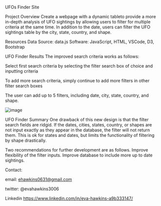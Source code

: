 UFOs Finder Site

Project Overview
Create a webpage with a dynamic tableto provide a more in-depth analysis of UFO sightings by allowing users to filter for multiple criteria at the same time. In addition to the date, users can filter the UFO sightings table by the city, state, country, and shape.

Resources
Data Source: data.js
Software: JavaScript, HTML, VSCode, D3, Bootstrap


UFO Finder Results
The improved search criteria works as follows:

Select first search criteria by selecting the filter search box of choice and inputting criteria

To add more search criteria, simply continue to add more filters in other filter search boxes

The user can add up to 5 filters, including date, city, state, country, and shape.

![image](https://user-images.githubusercontent.com/101227930/182079026-8ebf3598-6b46-4204-93d6-46c9237ed160.png)


UFO Finder Summary
One drawback of this new design is that the filter search fields are ridgid. If the dates, cities, states, country, or shapes are not input exactly as they appear in the database, the filter will not return them. This is ok for states and dates, but limits the functionality of filtering by shape drastically.


Two recommendations for further development are as follows.
Improve flexibility of the filter inputs.
Improve database to include more up to date sightings.


Contact:

email: ehawkins0631@gmail.com

twitter: @evahawkins3006

Linkedin https://www.linkedin.com/in/eva-hawkins-a9b333147/

